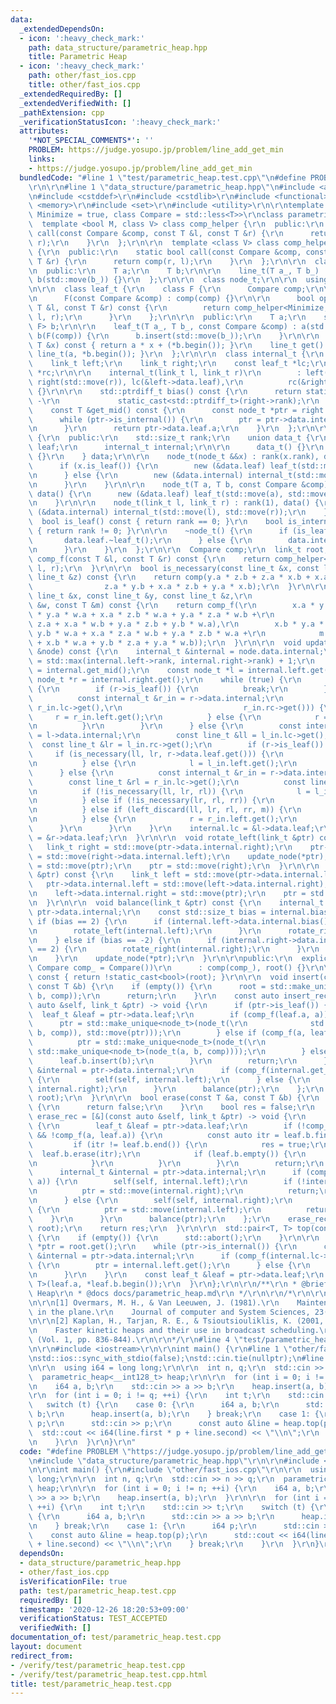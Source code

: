```yaml
---
data:
  _extendedDependsOn:
  - icon: ':heavy_check_mark:'
    path: data_structure/parametric_heap.hpp
    title: Parametric Heap
  - icon: ':heavy_check_mark:'
    path: other/fast_ios.cpp
    title: other/fast_ios.cpp
  _extendedRequiredBy: []
  _extendedVerifiedWith: []
  _pathExtension: cpp
  _verificationStatusIcon: ':heavy_check_mark:'
  attributes:
    '*NOT_SPECIAL_COMMENTS*': ''
    PROBLEM: https://judge.yosupo.jp/problem/line_add_get_min
    links:
    - https://judge.yosupo.jp/problem/line_add_get_min
  bundledCode: "#line 1 \"test/parametric_heap.test.cpp\"\n#define PROBLEM \"https://judge.yosupo.jp/problem/line_add_get_min\"\
    \r\n\r\n#line 1 \"data_structure/parametric_heap.hpp\"\n#include <algorithm>\r\
    \n#include <cstddef>\r\n#include <cstdlib>\r\n#include <functional>\r\n#include\
    \ <memory>\r\n#include <set>\r\n#include <utility>\r\n\r\ntemplate <class T, bool\
    \ Minimize = true, class Compare = std::less<T>>\r\nclass parametric_heap {\r\n\
    \  template <bool M, class V> class comp_helper {\r\n  public:\r\n    static bool\
    \ call(const Compare &comp, const T &l, const T &r) {\r\n      return comp(l,\
    \ r);\r\n    }\r\n  };\r\n\r\n  template <class V> class comp_helper<false, V>\
    \ {\r\n  public:\r\n    static bool call(const Compare &comp, const T &l, const\
    \ T &r) {\r\n      return comp(r, l);\r\n    }\r\n  };\r\n\r\n  class line_t {\r\
    \n  public:\r\n    T a;\r\n    T b;\r\n\r\n    line_t(T a_, T b_) : a(std::move(a_)),\
    \ b(std::move(b_)) {}\r\n  };\r\n\r\n  class node_t;\r\n\r\n  using link_t = std::unique_ptr<node_t>;\r\
    \n\r\n  class leaf_t {\r\n    class F {\r\n      Compare comp;\r\n\r\n    public:\r\
    \n      F(const Compare &comp) : comp(comp) {}\r\n\r\n      bool operator()(const\
    \ T &l, const T &r) const {\r\n        return comp_helper<Minimize, void>::call(comp,\
    \ l, r);\r\n      }\r\n    };\r\n\r\n  public:\r\n    T a;\r\n    std::multiset<T,\
    \ F> b;\r\n\r\n    leaf_t(T a_, T b_, const Compare &comp) : a(std::move(a_)),\
    \ b(F(comp)) {\r\n      b.insert(std::move(b_));\r\n    }\r\n\r\n    T eval(const\
    \ T &x) const { return a * x + (*b.begin()); }\r\n    line_t get() const { return\
    \ line_t(a, *b.begin()); }\r\n  };\r\n\r\n  class internal_t {\r\n  public:\r\n\
    \    link_t left;\r\n    link_t right;\r\n    const leaf_t *lc;\r\n    const leaf_t\
    \ *rc;\r\n\r\n    internal_t(link_t l, link_t r)\r\n        : left(std::move(l)),\
    \ right(std::move(r)), lc(&left->data.leaf),\r\n          rc(&right->data.leaf)\
    \ {}\r\n\r\n    std::ptrdiff_t bias() const {\r\n      return static_cast<std::ptrdiff_t>(left->rank)\
    \ -\r\n             static_cast<std::ptrdiff_t>(right->rank);\r\n    }\r\n\r\n\
    \    const T &get_mid() const {\r\n      const node_t *ptr = right.get();\r\n\
    \      while (ptr->is_internal()) {\r\n        ptr = ptr->data.internal.left.get();\r\
    \n      }\r\n      return ptr->data.leaf.a;\r\n    }\r\n  };\r\n\r\n  class node_t\
    \ {\r\n  public:\r\n    std::size_t rank;\r\n    union data_t {\r\n      leaf_t\
    \ leaf;\r\n      internal_t internal;\r\n\r\n      data_t() {}\r\n      ~data_t()\
    \ {}\r\n    } data;\r\n\r\n    node_t(node_t &&x) : rank(x.rank), data() {\r\n\
    \      if (x.is_leaf()) {\r\n        new (&data.leaf) leaf_t(std::move(x.data.leaf));\r\
    \n      } else {\r\n        new (&data.internal) internal_t(std::move(x.data.internal));\r\
    \n      }\r\n    }\r\n\r\n    node_t(T a, T b, const Compare &comp) : rank(0),\
    \ data() {\r\n      new (&data.leaf) leaf_t(std::move(a), std::move(b), comp);\r\
    \n    }\r\n\r\n    node_t(link_t l, link_t r) : rank(1), data() {\r\n      new\
    \ (&data.internal) internal_t(std::move(l), std::move(r));\r\n    }\r\n\r\n  \
    \  bool is_leaf() const { return rank == 0; }\r\n    bool is_internal() const\
    \ { return rank != 0; }\r\n\r\n    ~node_t() {\r\n      if (is_leaf()) {\r\n \
    \       data.leaf.~leaf_t();\r\n      } else {\r\n        data.internal.~internal_t();\r\
    \n      }\r\n    }\r\n  };\r\n\r\n  Compare comp;\r\n  link_t root;\r\n\r\n  bool\
    \ comp_f(const T &l, const T &r) const {\r\n    return comp_helper<Minimize, void>::call(comp,\
    \ l, r);\r\n  }\r\n\r\n  bool is_necessary(const line_t &x, const line_t &y, const\
    \ line_t &z) const {\r\n    return comp(y.a * z.b + z.a * x.b + x.a * y.b,\r\n\
    \                z.a * y.b + x.a * z.b + y.a * x.b);\r\n  }\r\n\r\n  bool left_discard(const\
    \ line_t &x, const line_t &y, const line_t &z,\r\n                    const line_t\
    \ &w, const T &m) const {\r\n    return comp_f(\r\n        x.a * y.b * z.a + x.b\
    \ * y.a * w.a + x.a * z.b * w.a + y.a * z.a * w.b +\r\n            m * (x.b *\
    \ z.a + x.a * w.b + y.a * z.b + y.b * w.a),\r\n        x.b * y.a * z.a + x.a *\
    \ y.b * w.a + x.a * z.a * w.b + y.a * z.b * w.a +\r\n            m * (x.a * z.b\
    \ + x.b * w.a + y.b * z.a + y.a * w.b));\r\n  }\r\n\r\n  void update_node(node_t\
    \ &node) const {\r\n    internal_t &internal = node.data.internal;\r\n    node.rank\
    \ = std::max(internal.left->rank, internal.right->rank) + 1;\r\n    const T &m\
    \ = internal.get_mid();\r\n    const node_t *l = internal.left.get();\r\n    const\
    \ node_t *r = internal.right.get();\r\n    while (true) {\r\n      if (l->is_leaf())\
    \ {\r\n        if (r->is_leaf()) {\r\n          break;\r\n        } else {\r\n\
    \          const internal_t &r_in = r->data.internal;\r\n          if (is_necessary(l->data.leaf.get(),\
    \ r_in.lc->get(),\r\n                           r_in.rc->get())) {\r\n       \
    \     r = r_in.left.get();\r\n          } else {\r\n            r = r_in.right.get();\r\
    \n          }\r\n        }\r\n      } else {\r\n        const internal_t &l_in\
    \ = l->data.internal;\r\n        const line_t &ll = l_in.lc->get();\r\n      \
    \  const line_t &lr = l_in.rc->get();\r\n        if (r->is_leaf()) {\r\n     \
    \     if (is_necessary(ll, lr, r->data.leaf.get())) {\r\n            l = l_in.right.get();\r\
    \n          } else {\r\n            l = l_in.left.get();\r\n          }\r\n  \
    \      } else {\r\n          const internal_t &r_in = r->data.internal;\r\n  \
    \        const line_t &rl = r_in.lc->get();\r\n          const line_t &rr = r_in.rc->get();\r\
    \n          if (!is_necessary(ll, lr, rl)) {\r\n            l = l_in.left.get();\r\
    \n          } else if (!is_necessary(lr, rl, rr)) {\r\n            r = r_in.right.get();\r\
    \n          } else if (left_discard(ll, lr, rl, rr, m)) {\r\n            l = l_in.right.get();\r\
    \n          } else {\r\n            r = r_in.left.get();\r\n          }\r\n  \
    \      }\r\n      }\r\n    }\r\n    internal.lc = &l->data.leaf;\r\n    internal.rc\
    \ = &r->data.leaf;\r\n  }\r\n\r\n  void rotate_left(link_t &ptr) const {\r\n \
    \   link_t right = std::move(ptr->data.internal.right);\r\n    ptr->data.internal.right\
    \ = std::move(right->data.internal.left);\r\n    update_node(*ptr);\r\n    right->data.internal.left\
    \ = std::move(ptr);\r\n    ptr = std::move(right);\r\n  }\r\n\r\n  void rotate_right(link_t\
    \ &ptr) const {\r\n    link_t left = std::move(ptr->data.internal.left);\r\n \
    \   ptr->data.internal.left = std::move(left->data.internal.right);\r\n    update_node(*ptr);\r\
    \n    left->data.internal.right = std::move(ptr);\r\n    ptr = std::move(left);\r\
    \n  }\r\n\r\n  void balance(link_t &ptr) const {\r\n    internal_t &internal =\
    \ ptr->data.internal;\r\n    const std::size_t bias = internal.bias();\r\n   \
    \ if (bias == 2) {\r\n      if (internal.left->data.internal.bias() == -2) {\r\
    \n        rotate_left(internal.left);\r\n      }\r\n      rotate_right(ptr);\r\
    \n    } else if (bias == -2) {\r\n      if (internal.right->data.internal.bias()\
    \ == 2) {\r\n        rotate_right(internal.right);\r\n      }\r\n      rotate_left(ptr);\r\
    \n    }\r\n    update_node(*ptr);\r\n  }\r\n\r\npublic:\r\n  explicit parametric_heap(const\
    \ Compare comp_ = Compare())\r\n      : comp(comp_), root() {}\r\n\r\n  bool empty()\
    \ const { return !static_cast<bool>(root); }\r\n\r\n  void insert(const T &a,\
    \ const T &b) {\r\n    if (empty()) {\r\n      root = std::make_unique<node_t>(node_t(a,\
    \ b, comp));\r\n      return;\r\n    }\r\n    const auto insert_rec = [&](const\
    \ auto &self, link_t &ptr) -> void {\r\n      if (ptr->is_leaf()) {\r\n      \
    \  leaf_t &leaf = ptr->data.leaf;\r\n        if (comp_f(leaf.a, a)) {\r\n    \
    \      ptr = std::make_unique<node_t>(node_t(\r\n              std::make_unique<node_t>(node_t(a,\
    \ b, comp)), std::move(ptr)));\r\n        } else if (comp_f(a, leaf.a)) {\r\n\
    \          ptr = std::make_unique<node_t>(node_t(\r\n              std::move(ptr),\
    \ std::make_unique<node_t>(node_t(a, b, comp))));\r\n        } else {\r\n    \
    \      leaf.b.insert(b);\r\n        }\r\n        return;\r\n      }\r\n      internal_t\
    \ &internal = ptr->data.internal;\r\n      if (comp_f(internal.get_mid(), a))\
    \ {\r\n        self(self, internal.left);\r\n      } else {\r\n        self(self,\
    \ internal.right);\r\n      }\r\n      balance(ptr);\r\n    };\r\n    insert_rec(insert_rec,\
    \ root);\r\n  }\r\n\r\n  bool erase(const T &a, const T &b) {\r\n    if (empty())\
    \ {\r\n      return false;\r\n    }\r\n    bool res = false;\r\n    const auto\
    \ erase_rec = [&](const auto &self, link_t &ptr) -> void {\r\n      if (ptr->is_leaf())\
    \ {\r\n        leaf_t &leaf = ptr->data.leaf;\r\n        if (!comp_f(leaf.a, a)\
    \ && !comp_f(a, leaf.a)) {\r\n          const auto itr = leaf.b.find(b);\r\n \
    \         if (itr != leaf.b.end()) {\r\n            res = true;\r\n          \
    \  leaf.b.erase(itr);\r\n            if (leaf.b.empty()) {\r\n              ptr.reset();\r\
    \n            }\r\n          }\r\n        }\r\n        return;\r\n      }\r\n\
    \      internal_t &internal = ptr->data.internal;\r\n      if (comp_f(internal.get_mid(),\
    \ a)) {\r\n        self(self, internal.left);\r\n        if (!internal.left) {\r\
    \n          ptr = std::move(internal.right);\r\n          return;\r\n        }\r\
    \n      } else {\r\n        self(self, internal.right);\r\n        if (!internal.right)\
    \ {\r\n          ptr = std::move(internal.left);\r\n          return;\r\n    \
    \    }\r\n      }\r\n      balance(ptr);\r\n    };\r\n    erase_rec(erase_rec,\
    \ root);\r\n    return res;\r\n  }\r\n\r\n  std::pair<T, T> top(const T &x) const\
    \ {\r\n    if (empty()) {\r\n      std::abort();\r\n    }\r\n\r\n    const node_t\
    \ *ptr = root.get();\r\n    while (ptr->is_internal()) {\r\n      const internal_t\
    \ &internal = ptr->data.internal;\r\n      if (comp_f(internal.lc->eval(x), internal.rc->eval(x)))\
    \ {\r\n        ptr = internal.left.get();\r\n      } else {\r\n        ptr = internal.right.get();\r\
    \n      }\r\n    }\r\n    const leaf_t &leaf = ptr->data.leaf;\r\n    return std::pair<T,\
    \ T>(leaf.a, *leaf.b.begin());\r\n  }\r\n};\r\n\r\n/**\r\n * @brief Parametric\
    \ Heap\r\n * @docs docs/parametric_heap.md\r\n */\r\n\r\n/*\r\n\r\nReference\r\
    \n\r\n[1] Overmars, M. H., & Van Leeuwen, J. (1981).\r\n    Maintenance of configurations\
    \ in the plane.\r\n    Journal of computer and System Sciences, 23(2), 166-204.\r\
    \n\r\n[2] Kaplan, H., Tarjan, R. E., & Tsioutsiouliklis, K. (2001, January).\r\
    \n    Faster kinetic heaps and their use in broadcast scheduling.\r\n    In SODA\
    \ (Vol. 1, pp. 836-844).\r\n\r\n*/\r\n#line 4 \"test/parametric_heap.test.cpp\"\
    \n\r\n#include <iostream>\r\n\r\nint main() {\r\n#line 1 \"other/fast_ios.cpp\"\
    \nstd::ios::sync_with_stdio(false);\nstd::cin.tie(nullptr);\n#line 9 \"test/parametric_heap.test.cpp\"\
    \n\r\n  using i64 = long long;\r\n\r\n  int n, q;\r\n  std::cin >> n >> q;\r\n\
    \  parametric_heap<__int128_t> heap;\r\n\r\n  for (int i = 0; i != n; ++i) {\r\
    \n    i64 a, b;\r\n    std::cin >> a >> b;\r\n    heap.insert(a, b);\r\n  }\r\n\
    \r\n  for (int i = 0; i != q; ++i) {\r\n    int t;\r\n    std::cin >> t;\r\n \
    \   switch (t) {\r\n    case 0: {\r\n      i64 a, b;\r\n      std::cin >> a >>\
    \ b;\r\n      heap.insert(a, b);\r\n    } break;\r\n    case 1: {\r\n      i64\
    \ p;\r\n      std::cin >> p;\r\n      const auto &line = heap.top(p);\r\n    \
    \  std::cout << i64(line.first * p + line.second) << \"\\n\";\r\n    } break;\r\
    \n    }\r\n  }\r\n}\r\n"
  code: "#define PROBLEM \"https://judge.yosupo.jp/problem/line_add_get_min\"\r\n\r\
    \n#include \"data_structure/parametric_heap.hpp\"\r\n\r\n#include <iostream>\r\
    \n\r\nint main() {\r\n#include \"other/fast_ios.cpp\"\r\n\r\n  using i64 = long\
    \ long;\r\n\r\n  int n, q;\r\n  std::cin >> n >> q;\r\n  parametric_heap<__int128_t>\
    \ heap;\r\n\r\n  for (int i = 0; i != n; ++i) {\r\n    i64 a, b;\r\n    std::cin\
    \ >> a >> b;\r\n    heap.insert(a, b);\r\n  }\r\n\r\n  for (int i = 0; i != q;\
    \ ++i) {\r\n    int t;\r\n    std::cin >> t;\r\n    switch (t) {\r\n    case 0:\
    \ {\r\n      i64 a, b;\r\n      std::cin >> a >> b;\r\n      heap.insert(a, b);\r\
    \n    } break;\r\n    case 1: {\r\n      i64 p;\r\n      std::cin >> p;\r\n  \
    \    const auto &line = heap.top(p);\r\n      std::cout << i64(line.first * p\
    \ + line.second) << \"\\n\";\r\n    } break;\r\n    }\r\n  }\r\n}\r\n"
  dependsOn:
  - data_structure/parametric_heap.hpp
  - other/fast_ios.cpp
  isVerificationFile: true
  path: test/parametric_heap.test.cpp
  requiredBy: []
  timestamp: '2020-12-26 18:20:53+09:00'
  verificationStatus: TEST_ACCEPTED
  verifiedWith: []
documentation_of: test/parametric_heap.test.cpp
layout: document
redirect_from:
- /verify/test/parametric_heap.test.cpp
- /verify/test/parametric_heap.test.cpp.html
title: test/parametric_heap.test.cpp
---
```

